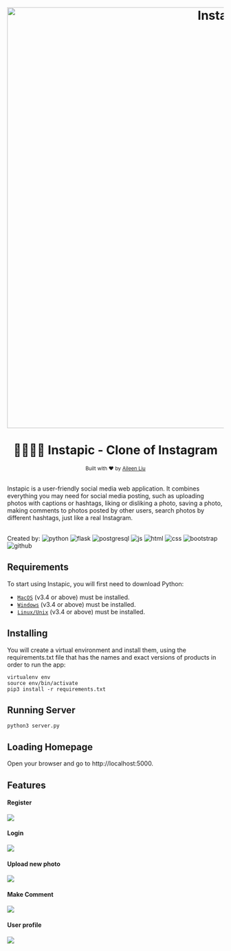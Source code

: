 <h1 align="center">
<a href="https://github.com/xinbeiliu/Instapic-project">
  <img alt="Instapic" src="https://github.com/xinbeiliu/Instapic-project/blob/master/static/images/homepage.png" width="980px"></a><br>
  <br> 👍🏻👎🏻 Instapic - Clone of Instagram <br>
</h1>

<div align="center">
  <sub> Built with ❤︎ by
    <a href="https://github.com/xinbeiliu/">Aileen Liu</a>
</div>
<br>
  
Instapic is a user-friendly social media web application. It combines everything you may need for social media posting, such as uploading photos with captions or hashtags, liking or disliking a photo, saving a photo, making comments to photos posted by other users, search photos by different hashtags, just like a real Instagram.
<br><br>

Created by:
<img alt="python" src="https://icongr.am/devicon/python-original.svg?size=70">
<img alt="flask" src="https://icongr.am/simple/flask.svg?size=70">
<img alt="postgresql" src="https://icongr.am/devicon/postgresql-original.svg?size=70"> 
<img alt="js" src="https://icongr.am/devicon/javascript-original.svg?size=70">
<img alt="html" src="https://icongr.am/devicon/html5-original.svg?size=70">
<img alt="css" src="https://icongr.am/devicon/css3-original.svg?size=70">
<img alt="bootstrap" src="https://icongr.am/devicon/bootstrap-plain.svg?size=70">
<img alt="github" src="https://icongr.am/devicon/jquery-original.svg?size=70">
<br>

## Requirements

To start using Instapic, you will first need to download Python:

- [`MacOS`](https://www.python.org/downloads/) (v3.4 or above) must be installed.
- [`Windows`](https://www.python.org/downloads/windows/) (v3.4 or above) must be installed.
- [`Linux/Unix`](https://www.python.org/downloads/source/) (v3.4 or above) must be installed.

## Installing

You will create a virtual environment and install them, using the requirements.txt
file that has the names and exact versions of products in order to run the app:

```shell
virtualenv env
source env/bin/activate
pip3 install -r requirements.txt
```

## Running Server

```shell
python3 server.py
```

## Loading Homepage

<p>Open your browser and go to http://localhost:5000.</p>

## Features

<h4>Register</h4>
<img src="https://github.com/xinbeiliu/Instapic-project/blob/master/static/images/register.png">

<h4>Login</h4>
<img src="https://github.com/xinbeiliu/Instapic-project/blob/master/static/images/logged_in_process.png">

<h4>Upload new photo</h4>
<img src="https://github.com/xinbeiliu/Instapic-project/blob/master/static/images/upload.png">

<h4>Make Comment</h4>
<img src="https://github.com/xinbeiliu/Instapic-project/blob/master/static/images/comment.png">

<h4>User profile</h4>
<img src="https://github.com/xinbeiliu/Instapic-project/blob/master/static/images/user_profile.png">



